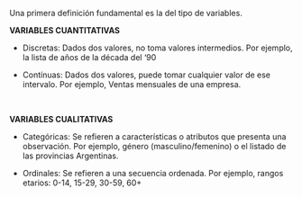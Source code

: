 Una primera definición fundamental es la del tipo de variables.
<br>

**VARIABLES CUANTITATIVAS**

* Discretas: Dados dos valores, no toma  valores intermedios. Por ejemplo, la lista de años de la década  del ‘90

* Contínuas: Dados dos valores, puede tomar cualquier valor de ese intervalo. Por ejemplo, Ventas mensuales de una empresa.

<br>

**VARIABLES CUALITATIVAS**

* Categóricas: Se refieren a características o atributos que presenta una observación. Por ejemplo,  género (masculino/femenino) o el listado de las provincias Argentinas.

* Ordinales: Se refieren a una secuencia  ordenada. Por ejemplo, rangos etarios: 0-14, 15-29, 30-59, 60+

